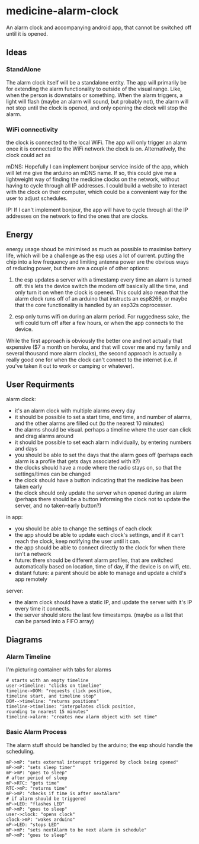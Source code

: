 # medicine-alarm-clock
An alarm clock and accompanying android app, that cannot be switched off until it is opened.

## Ideas

### StandAlone

The alarm clock itself will be a standalone entity. The app will primarily be for extending the alarm functionality to outside of the visual range. Like, when the person is downstairs or something. When the alarm triggers, a light will flash (maybe an alarm will sound, but probably not), the alarm will not stop until the clock is opened, and only opening the clock will stop the alarm.

### WiFi connectivity

the clock is connected to the local WiFi. The app will only trigger an alarm once it is connected to the WiFi network the clock is on. Alternatively, the clock could act as

mDNS:
  Hopefully I can implement bonjour service inside of the app, which will let me give the arduino an mDNS name. If so, this could give me a lightweight way of finding the medicine clocks on the network, without having to cycle through all IP addresses. I could build a website to interact with the clock on their computer, which could be a convenient way for the user to adjust schedules.

IP:
  If I can't implement bonjour, the app will have to cycle through all the IP addresses on the network to find the ones that are clocks.

## Energy

energy usage shoud be minimised as much as possible to maximise battery life, which will be a challenge as the esp uses a lot of current. putting the chip into a low frequency and limiting antenna power are the obvious ways of reducing power, but there are a couple of other options:

1. the esp updates a server with a timestamp every time an alarm is turned off. this lets the device switch the modem off basically all the time, and only turn it on when the clock is opened. This could also mean that the alarm clock runs off of an arduino that instructs an esp8266, or maybe that the core functionality is handled by an esp32s coprocesser. 

2. esp only turns wifi on during an alarm period. For ruggedness sake, the wifi could turn off after a few hours, or when the app connects to the device.

While the first approach is obviously the better one and not actually that expensive ($7 a month on heroku, and that will cover me and my family and several thousand more alarm clocks), the second approach is actually a really good one for when the clock can't connect to the internet (i.e. if you've taken it out to work or camping or whatever).

## User Requirments

alarm clock:
* it's an alarm clock with multiple alarms every day
* it should be possible to set a start time, end time, and number of alarms, and the other alarms are filled out (to the nearest 10 minutes)
* the alarms should be visual. perhaps a timeline where the user can click and drag alarms around
* it should be possible to set each alarm individually, by entering numbers and days
* you should be able to set the days that the alarm goes off (perhaps each alarm is a profile that gets days associated with it?)
* the clocks should have a mode where the radio stays on, so that the settings/times can be changed
* the clock should have a button indicating that the medicine has been taken early
* the clock should only update the server when opened during an alarm (perhaps there should be a button informing the clock not to update the server, and no taken-early button?)

in app:
* you should be able to change the settings of each clock
* the app should be able to update each clock's settings, and if it can't reach the clock, keep notifying the user until it can.
* the app should be able to connect directly to the clock for when there isn't a network
* future: there should be different alarm profiles, that are switched automatically based on location, time of day, if the device is on wifi, etc.
* distant future: a parent should be able to manage and update a child's app remotely

server:
* the alarm clock should have a static IP, and update the server with it's IP every time it connects.
* the server should store the last few timestamps. (maybe as a list that can be parsed into a FIFO array)


## Diagrams

### Alarm Timeline

I'm picturing container with tabs for alarms

```diagrams.code
# starts with an empty timeline
user->timeline: "clicks on timeline"
timeline->DOM: "requests click position,
timeline start, and timeline stop"
DOM-->timeline: "returns positions"
timeline->timeline: "interpolates click position,
rounding to nearest 15 minutes"
timeline->alarm: "creates new alarm object with set time"
```

### Basic Alarm Process

The alarm stuff should be handled by the arduino; the esp should handle the scheduling.

```diagrams.code
mP->mP: "sets external interuppt triggered by clock being opened"
mP->mP: "sets sleep timer"
mP->mP: "goes to sleep"
# after period of sleep
mP->RTC: "gets time"
RTC->mP: "returns time"
mP->mP: "checks if time is after nextAlarm"
# if alarm should be triggered
mP->LED: "flashes LED"
mP->mP: "goes to sleep"
user->clock: "opens clock"
clock->mP: "wakes arduino"
mP->LED: "stops LED"
mP->mP: "sets nextAlarm to be next alarm in schedule"
mP->mP: "goes to sleep"
```
